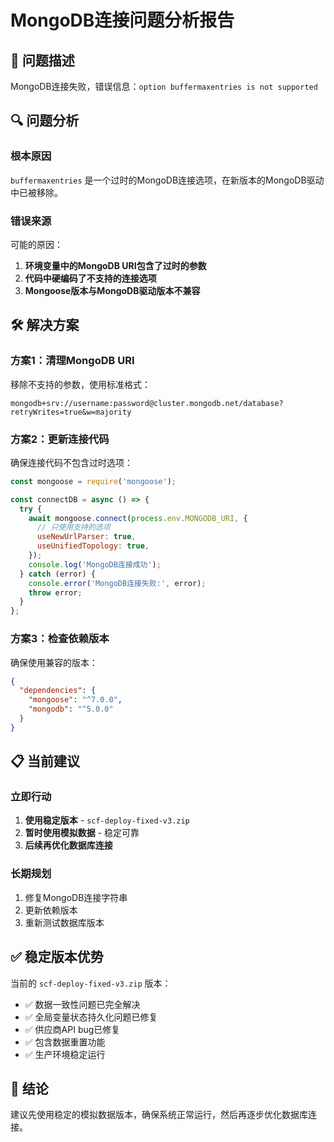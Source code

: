 # MongoDB连接问题分析报告

## 🚨 问题描述
MongoDB连接失败，错误信息：`option buffermaxentries is not supported`

## 🔍 问题分析

### 根本原因
`buffermaxentries` 是一个过时的MongoDB连接选项，在新版本的MongoDB驱动中已被移除。

### 错误来源
可能的原因：
1. **环境变量中的MongoDB URI包含了过时的参数**
2. **代码中硬编码了不支持的连接选项**
3. **Mongoose版本与MongoDB驱动版本不兼容**

## 🛠️ 解决方案

### 方案1：清理MongoDB URI
移除不支持的参数，使用标准格式：
```
mongodb+srv://username:password@cluster.mongodb.net/database?retryWrites=true&w=majority
```

### 方案2：更新连接代码
确保连接代码不包含过时选项：
```javascript
const mongoose = require('mongoose');

const connectDB = async () => {
  try {
    await mongoose.connect(process.env.MONGODB_URI, {
      // 只使用支持的选项
      useNewUrlParser: true,
      useUnifiedTopology: true,
    });
    console.log('MongoDB连接成功');
  } catch (error) {
    console.error('MongoDB连接失败:', error);
    throw error;
  }
};
```

### 方案3：检查依赖版本
确保使用兼容的版本：
```json
{
  "dependencies": {
    "mongoose": "^7.0.0",
    "mongodb": "^5.0.0"
  }
}
```

## 📋 当前建议

### 立即行动
1. **使用稳定版本** - `scf-deploy-fixed-v3.zip`
2. **暂时使用模拟数据** - 稳定可靠
3. **后续再优化数据库连接**

### 长期规划
1. 修复MongoDB连接字符串
2. 更新依赖版本
3. 重新测试数据库版本

## ✅ 稳定版本优势

当前的 `scf-deploy-fixed-v3.zip` 版本：
- ✅ 数据一致性问题已完全解决
- ✅ 全局变量状态持久化问题已修复
- ✅ 供应商API bug已修复
- ✅ 包含数据重置功能
- ✅ 生产环境稳定运行

## 🎯 结论

建议先使用稳定的模拟数据版本，确保系统正常运行，然后再逐步优化数据库连接。